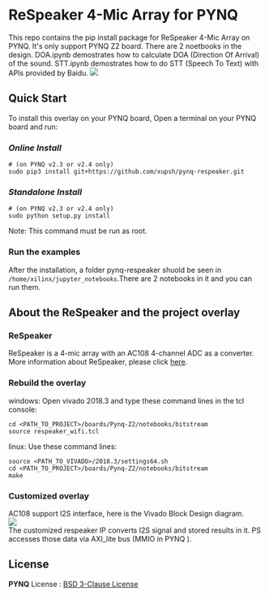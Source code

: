 # ReSpeaker 4-Mic Array for PYNQ

This repo contains the pip install package for ReSpeaker 4-Mic Array on PYNQ. It's only support PYNQ Z2 board. There are 2 noetbooks in the design. DOA.ipynb demostrates how to calculate DOA (Direction Of Arrival) of the sound. STT.ipynb demostrates  how to do STT (Speech To Text) with APIs provided by Baidu.
![](./boards/Pynq-Z2/notebooks/data/respeaker_pynq.jpg)

## Quick Start

To install this overlay on your PYNQ board, Open a terminal on your PYNQ board and run:

### *Online Install*
```shell
# (on PYNQ v2.3 or v2.4 only)
sudo pip3 install git+https://github.com/xupsh/pynq-respeaker.git
```
### *Standalone Install*
```shell
# (on PYNQ v2.3 or v2.4 only)
sudo python setup.py install
```

Note: This command must be run as root.  

### Run the examples

After the installation, a folder pynq-respeaker shuold be seen in `/home/xilinx/jupyter_notebooks`.There are 2 notebooks in it and you can run them.

## About the ReSpeaker and the project overlay  
### ReSpeaker
ReSpeaker is a 4-mic array with an AC108 4-channel ADC as a converter. More information about ReSpeaker, please click [here](http://wiki.seeedstudio.com/ReSpeaker_4_Mic_Array_for_Raspberry_Pi/).         

### Rebuild the overlay  
windows: Open vivado 2018.3 and type these command lines in the tcl console:  
```
cd <PATH_TO_PROJECT>/boards/Pynq-Z2/notebooks/bitstream  
source respeaker_wifi.tcl
```
linux: Use these command lines:  
```
source <PATH_TO_VIVADO>/2018.3/settings64.sh  
cd <PATH_TO_PROJECT>/boards/Pynq-Z2/notebooks/bitstream  
make
```
### Customized overlay  
AC108 support I2S interface, here is the Vivado Block Design diagram.  
![](./overlay.png)  
The customized respeaker IP converts I2S signal and stored results in it. PS accesses those data via AXI_lite bus (MMIO in PYNQ ).

## License

**PYNQ** License : [BSD 3-Clause License](https://github.com/Xilinx/PYNQ/blob/master/LICENSE)
